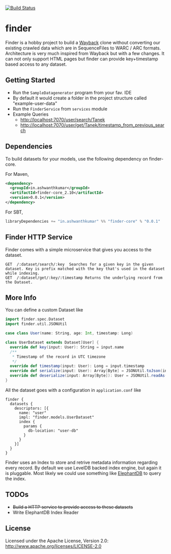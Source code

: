 [![Build Status](https://snap-ci.com/ashwanthkumar/finder/branch/master/build_image)](https://snap-ci.com/ashwanthkumar/finder/branch/master)

# finder
Finder is a hobby project to build a [Wayback](https://github.com/iipc/openwayback/) clone without converting our existing crawled data which are in SequenceFiles to WARC / ARC formats. Architecture is very much inspired from Wayback but with a few changes. It can not only support HTML pages but finder can provide key+timestamp based access to any dataset.

## Getting Started
* Run the `SampleDatagenerator` program from your fav. IDE
* By default it would create a folder in the project structure called "example-user-data"
* Run the `FinderService` from `services` module
* Example Queries
  * [http://localhost:7070/user/search/Tanek](http://localhost:7070/user/search/Tanek)
  * [http://localhost:7070/user/get/Tanek/timestamp_from_previous_search](http://localhost:7070/user/get/Tanek/timestamp_from_previous_search)

## Dependencies
To build datasets for your models, use the following dependency on finder-core.

For Maven,
```xml
<dependency>
  <groupId>in.ashwanthkumar</groupId>
  <artifactId>finder-core_2.10</artifactId>
  <version>0.0.1</version>
</dependency>
```

For SBT,
```sbt
libraryDependencies += "in.ashwanthkumar" %% "finder-core" % "0.0.1"
```


## Finder HTTP Service
Finder comes with a simple microservice that gives you access to the dataset.
```
GET  /:dataset/search/:key  Searches for a given key in the given dataset. Key is prefix matched with the key that's used in the dataset while indexing.
GET  /:dataset/get/:key/:timestamp Returns the underlying record from the Dataset.
```

## More Info
You can define a custom Dataset like
```scala
import finder.spec.Dataset
import finder.util.JSONUtil

case class User(name: String, age: Int, timestamp: Long)

class UserDataset extends Dataset[User] {
  override def key(input: User): String = input.name
  /**
   * Timestamp of the record in UTC timezone
   */
  override def timestamp(input: User): Long = input.timestamp
  override def serialize(input: User): Array[Byte] = JSONUtil.toJson(input).getBytes
  override def deserialize(input: Array[Byte]): User = JSONUtil.readAs(classOf[User])(new String(input))
}
```

All the dataset goes with a configuration in `application.conf` like
```hocon
finder {
  datasets {
    descriptors: [{
      name: "user"
      impl: "finder.models.UserDataset"
      index {
        params {
          db-location: "user-db"
        }
      }
    }]
  }
}
```

Finder uses an Index to store and retrive metadata information regarding every record. By default we use LevelDB backed index engine, but again it is pluggable. Most likely we could use something like [ElephantDB](https://github.com/nathanmarz/elephantdb) to query the index.


## TODOs
- <s>Build a HTTP service to provide access to these datasets</s>
- Write ElephantDB Index Reader

## License
Licensed under the Apache License, Version 2.0: http://www.apache.org/licenses/LICENSE-2.0
